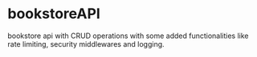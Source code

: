 # bookstoreAPI
bookstore api with CRUD operations with some added functionalities like rate limiting, security middlewares and logging.
